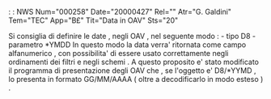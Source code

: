  :  : NWS Num="000258" Date="20000427" Rel="" Atr="G. Galdini" Tem="TEC" App="B£" Tit="Data in OAV" Sts="20"

Si consiglia di definire le date , negli OAV , nel seguente modo  : 
           -  tipo                 D8
           -  parametro    \*YMDD
In questo modo la data verra' ritornata come campo alfanumerico , con possibilita' di essere usato
correttamente negli ordinamenti dei filtri e negli schemi .
A questo proposito e' stato modificato il programma di presentazione degli OAV che , se l'oggetto e' D8/\*YYMD , lo presenta in formato GG/MM/AAAA  ( oltre a decodificarlo in modo esteso ) .


